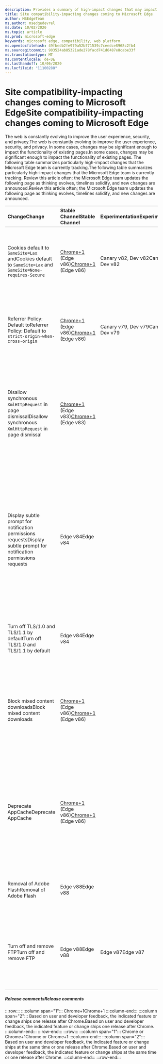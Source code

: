 ```yaml
---
description: Provides a summary of high-impact changes that may impact site compatibility
title: Site compatibility-impacting changes coming to Microsoft Edge
author: MSEdgeTeam
ms.author: msedgedevrel
ms.date: 10/02/2020
ms.topic: article
ms.prod: microsoft-edge
keywords: microsoft edge, compatibility, web platform
ms.openlocfilehash: 49fbedb2fe979a52b771539c7ceedce8968c2fb4
ms.sourcegitcommit: 903524ab85321ade278facd741d6487e8cabe33f
ms.translationtype: MT
ms.contentlocale: de-DE
ms.lasthandoff: 10/06/2020
ms.locfileid: "11100288"
---
```

# <span data-ttu-id="d7ae2-104">Site compatibility-impacting changes coming to Microsoft Edge</span><span class="sxs-lookup"><span data-stu-id="d7ae2-104">Site compatibility-impacting changes coming to Microsoft Edge</span></span>  

<span data-ttu-id="d7ae2-105">The web is constantly evolving to improve the user experience, security, and privacy.</span><span class="sxs-lookup"><span data-stu-id="d7ae2-105">The web is constantly evolving to improve the user experience, security, and privacy.</span></span>  <span data-ttu-id="d7ae2-106">In some cases, changes may be significant enough to impact the functionality of existing pages.</span><span class="sxs-lookup"><span data-stu-id="d7ae2-106">In some cases, changes may be significant enough to impact the functionality of existing pages.</span></span>  <span data-ttu-id="d7ae2-107">The following table summarizes particularly high-impact changes that the Microsoft Edge team is currently tracking.</span><span class="sxs-lookup"><span data-stu-id="d7ae2-107">The following table summarizes particularly high-impact changes that the Microsoft Edge team is currently tracking.</span></span>  <span data-ttu-id="d7ae2-108">Review this article often; the Microsoft Edge team updates the following page as thinking evolves, timelines solidify, and new changes are announced.</span><span class="sxs-lookup"><span data-stu-id="d7ae2-108">Review this article often; the Microsoft Edge team updates the following page as thinking evolves, timelines solidify, and new changes are announced.</span></span>  

| <span data-ttu-id="d7ae2-109">Change</span><span class="sxs-lookup"><span data-stu-id="d7ae2-109">Change</span></span> | <span data-ttu-id="d7ae2-110">Stable Channel</span><span class="sxs-lookup"><span data-stu-id="d7ae2-110">Stable Channel</span></span> | <span data-ttu-id="d7ae2-111">Experimentation</span><span class="sxs-lookup"><span data-stu-id="d7ae2-111">Experimentation</span></span> | <span data-ttu-id="d7ae2-112">Additional information</span><span class="sxs-lookup"><span data-stu-id="d7ae2-112">Additional information</span></span> |  
|:--- |:--- |:--- |:--- |
| <span data-ttu-id="d7ae2-113">Cookies default to `SameSite=Lax` and</span><span class="sxs-lookup"><span data-stu-id="d7ae2-113">Cookies default to `SameSite=Lax` and</span></span> `SameSite=None-requires-Secure` | <span data-ttu-id="d7ae2-114">[Chrome+1](#release-comments) \(Edge v86\)</span><span class="sxs-lookup"><span data-stu-id="d7ae2-114">[Chrome+1](#release-comments) \(Edge v86\)</span></span>  | <span data-ttu-id="d7ae2-115">Canary v82, Dev v82</span><span class="sxs-lookup"><span data-stu-id="d7ae2-115">Canary v82, Dev v82</span></span> | <span data-ttu-id="d7ae2-116">This change is happening in the Chromium project, on which Microsoft Edge is based.</span><span class="sxs-lookup"><span data-stu-id="d7ae2-116">This change is happening in the Chromium project, on which Microsoft Edge is based.</span></span>  <span data-ttu-id="d7ae2-117">For more information, including the planned timeline by Google for this change, navigate to the [Chrome Platform Status entry][ChromePlatformStatus5088147346030592].</span><span class="sxs-lookup"><span data-stu-id="d7ae2-117">For more information, including the planned timeline by Google for this change, navigate to the [Chrome Platform Status entry][ChromePlatformStatus5088147346030592].</span></span>  |  
| <span data-ttu-id="d7ae2-118">Referrer Policy: Default to</span><span class="sxs-lookup"><span data-stu-id="d7ae2-118">Referrer Policy: Default to</span></span> `strict-origin-when-cross-origin` | <span data-ttu-id="d7ae2-119">[Chrome+1](#release-comments) \(Edge v86\)</span><span class="sxs-lookup"><span data-stu-id="d7ae2-119">[Chrome+1](#release-comments) \(Edge v86\)</span></span>  | <span data-ttu-id="d7ae2-120">Canary v79, Dev v79</span><span class="sxs-lookup"><span data-stu-id="d7ae2-120">Canary v79, Dev v79</span></span> | <span data-ttu-id="d7ae2-121">This change is happening in the Chromium project, on which Microsoft Edge is based.</span><span class="sxs-lookup"><span data-stu-id="d7ae2-121">This change is happening in the Chromium project, on which Microsoft Edge is based.</span></span>  <span data-ttu-id="d7ae2-122">For more information, including the planned timeline by Google for this change, navigate to the [Chrome Platform Status entry][ChromePlatformStatus6251880185331712].</span><span class="sxs-lookup"><span data-stu-id="d7ae2-122">For more information, including the planned timeline by Google for this change, navigate to the [Chrome Platform Status entry][ChromePlatformStatus6251880185331712].</span></span>  |  
| <span data-ttu-id="d7ae2-123">Disallow synchronous `XmlHttpRequest` in page dismissal</span><span class="sxs-lookup"><span data-stu-id="d7ae2-123">Disallow synchronous `XmlHttpRequest` in page dismissal</span></span> | <span data-ttu-id="d7ae2-124">[Chrome+1](#release-comments) \(Edge v83\)</span><span class="sxs-lookup"><span data-stu-id="d7ae2-124">[Chrome+1](#release-comments) \(Edge v83\)</span></span> |  | <span data-ttu-id="d7ae2-125">This change is happening in the Chromium project, on which Microsoft Edge is based.</span><span class="sxs-lookup"><span data-stu-id="d7ae2-125">This change is happening in the Chromium project, on which Microsoft Edge is based.</span></span>  <span data-ttu-id="d7ae2-126">Matching Chrome, Microsoft Edge offers a Group Policy to turn off this change until Edge v88.</span><span class="sxs-lookup"><span data-stu-id="d7ae2-126">Matching Chrome, Microsoft Edge offers a Group Policy to turn off this change until Edge v88.</span></span>  <span data-ttu-id="d7ae2-127">For more information, including the planned timeline by Google for this change, navigate to the [Chrome Platform Status entry][ChromePlatformStatus4664843055398912].</span><span class="sxs-lookup"><span data-stu-id="d7ae2-127">For more information, including the planned timeline by Google for this change, navigate to the [Chrome Platform Status entry][ChromePlatformStatus4664843055398912].</span></span>  |  
| <span data-ttu-id="d7ae2-128">Display subtle prompt for notification permissions requests</span><span class="sxs-lookup"><span data-stu-id="d7ae2-128">Display subtle prompt for notification permissions requests</span></span> | <span data-ttu-id="d7ae2-129">Edge v84</span><span class="sxs-lookup"><span data-stu-id="d7ae2-129">Edge v84</span></span> |  | <span data-ttu-id="d7ae2-130">Quiet notification requests display a subtle request icon in the address bar for site notification permissions requested using the `Notifications` or `Push` API, replacing the full or standard permission flyout prompt UI.</span><span class="sxs-lookup"><span data-stu-id="d7ae2-130">Quiet notification requests display a subtle request icon in the address bar for site notification permissions requested using the `Notifications` or `Push` API, replacing the full or standard permission flyout prompt UI.</span></span>  <span data-ttu-id="d7ae2-131">This feature is currently enabled for all users.</span><span class="sxs-lookup"><span data-stu-id="d7ae2-131">This feature is currently enabled for all users.</span></span>  <span data-ttu-id="d7ae2-132">To opt out of quiet notification requests, navigate to `edge://settings/content/notifications`.</span><span class="sxs-lookup"><span data-stu-id="d7ae2-132">To opt out of quiet notification requests, navigate to `edge://settings/content/notifications`.</span></span>  <span data-ttu-id="d7ae2-133">In the future, the Microsoft Edge team may explore re-enabling the full flyout notification prompt in some scenarios.</span><span class="sxs-lookup"><span data-stu-id="d7ae2-133">In the future, the Microsoft Edge team may explore re-enabling the full flyout notification prompt in some scenarios.</span></span>  |  
| <span data-ttu-id="d7ae2-134">Turn off TLS/1.0 and TLS/1.1 by default</span><span class="sxs-lookup"><span data-stu-id="d7ae2-134">Turn off TLS/1.0 and TLS/1.1 by default</span></span> | <span data-ttu-id="d7ae2-135">Edge v84</span><span class="sxs-lookup"><span data-stu-id="d7ae2-135">Edge v84</span></span> |  | <span data-ttu-id="d7ae2-136">The [SSLMinVersion][DeployedEdgePoliciesSSLMinVersion] Group Policy permits re-enabling of TLS/1.0 and TLS/1.1; the policy remains available until Edge v90.</span><span class="sxs-lookup"><span data-stu-id="d7ae2-136">The [SSLMinVersion][DeployedEdgePoliciesSSLMinVersion] Group Policy permits re-enabling of TLS/1.0 and TLS/1.1; the policy remains available until Edge v90.</span></span>  |  
| <span data-ttu-id="d7ae2-137">Block mixed content downloads</span><span class="sxs-lookup"><span data-stu-id="d7ae2-137">Block mixed content downloads</span></span> | <span data-ttu-id="d7ae2-138">[Chrome+1](#release-comments) \(Edge v86\)</span><span class="sxs-lookup"><span data-stu-id="d7ae2-138">[Chrome+1](#release-comments) \(Edge v86\)</span></span>  |  | <span data-ttu-id="d7ae2-139">This change is happening in the Chromium project, on which Microsoft Edge is based.</span><span class="sxs-lookup"><span data-stu-id="d7ae2-139">This change is happening in the Chromium project, on which Microsoft Edge is based.</span></span>  <span data-ttu-id="d7ae2-140">For more information, including the planned timeline by Google for this change, navigate to the [Google security blog entry][GoogleBlogSecurity20200206].</span><span class="sxs-lookup"><span data-stu-id="d7ae2-140">For more information, including the planned timeline by Google for this change, navigate to the [Google security blog entry][GoogleBlogSecurity20200206].</span></span>  <span data-ttu-id="d7ae2-141">The Microsoft rollout schedule on file types to warn or block is planned for one release after Chrome.</span><span class="sxs-lookup"><span data-stu-id="d7ae2-141">The Microsoft rollout schedule on file types to warn or block is planned for one release after Chrome.</span></span>  |  
| <span data-ttu-id="d7ae2-142">Deprecate AppCache</span><span class="sxs-lookup"><span data-stu-id="d7ae2-142">Deprecate AppCache</span></span> | <span data-ttu-id="d7ae2-143">[Chrome+1](#release-comments) \(Edge v86\)</span><span class="sxs-lookup"><span data-stu-id="d7ae2-143">[Chrome+1](#release-comments) \(Edge v86\)</span></span>  |  | <span data-ttu-id="d7ae2-144">This change is happening in the Chromium project, on which Microsoft Edge is based.</span><span class="sxs-lookup"><span data-stu-id="d7ae2-144">This change is happening in the Chromium project, on which Microsoft Edge is based.</span></span>  <span data-ttu-id="d7ae2-145">For more information, navigate to the [WebDev documentation][WebDevAppCacheRemoval].</span><span class="sxs-lookup"><span data-stu-id="d7ae2-145">For more information, navigate to the [WebDev documentation][WebDevAppCacheRemoval].</span></span>  <span data-ttu-id="d7ae2-146">The Microsoft rollout schedule for deprecation is planned for one release after Chrome.</span><span class="sxs-lookup"><span data-stu-id="d7ae2-146">The Microsoft rollout schedule for deprecation is planned for one release after Chrome.</span></span>  <span data-ttu-id="d7ae2-147">Requesting an [AppCache OriginTrial Token][AppCacheOriginTrial] allows sites to continue to use the deprecated API until Edge v90.</span><span class="sxs-lookup"><span data-stu-id="d7ae2-147">Requesting an [AppCache OriginTrial Token][AppCacheOriginTrial] allows sites to continue to use the deprecated API until Edge v90.</span></span>  |  
| <span data-ttu-id="d7ae2-148">Removal of Adobe Flash</span><span class="sxs-lookup"><span data-stu-id="d7ae2-148">Removal of Adobe Flash</span></span> | <span data-ttu-id="d7ae2-149">Edge v88</span><span class="sxs-lookup"><span data-stu-id="d7ae2-149">Edge v88</span></span>  |  | <span data-ttu-id="d7ae2-150">This change is happening in the Chromium project, on which Microsoft Edge is based.</span><span class="sxs-lookup"><span data-stu-id="d7ae2-150">This change is happening in the Chromium project, on which Microsoft Edge is based.</span></span>  <span data-ttu-id="d7ae2-151">For more information, navigate to the [Adobe Flash Chromium Roadmap][ChromiumFlashRoadmapSupportRemoved].</span><span class="sxs-lookup"><span data-stu-id="d7ae2-151">For more information, navigate to the [Adobe Flash Chromium Roadmap][ChromiumFlashRoadmapSupportRemoved].</span></span>  | 
| <span data-ttu-id="d7ae2-152">Turn off and remove FTP</span><span class="sxs-lookup"><span data-stu-id="d7ae2-152">Turn off and remove FTP</span></span> | <span data-ttu-id="d7ae2-153">Edge v88</span><span class="sxs-lookup"><span data-stu-id="d7ae2-153">Edge v88</span></span>  | <span data-ttu-id="d7ae2-154">Edge v87</span><span class="sxs-lookup"><span data-stu-id="d7ae2-154">Edge v87</span></span> | <span data-ttu-id="d7ae2-155">In Edge v87, FTP support is turned off by default.</span><span class="sxs-lookup"><span data-stu-id="d7ae2-155">In Edge v87, FTP support is turned off by default.</span></span>  <span data-ttu-id="d7ae2-156">In Edge v88, FTP support is removed.</span><span class="sxs-lookup"><span data-stu-id="d7ae2-156">In Edge v88, FTP support is removed.</span></span>  <span data-ttu-id="d7ae2-157">This change is happening in the Chromium project, on which Microsoft Edge is based.</span><span class="sxs-lookup"><span data-stu-id="d7ae2-157">This change is happening in the Chromium project, on which Microsoft Edge is based.</span></span>  <span data-ttu-id="d7ae2-158">For more information, navigate to the [Chrome Platform Status Entry][ChromePlatformStatus6246151319715840].</span><span class="sxs-lookup"><span data-stu-id="d7ae2-158">For more information, navigate to the [Chrome Platform Status Entry][ChromePlatformStatus6246151319715840].</span></span>  |   

##### <span data-ttu-id="d7ae2-159">Release comments</span><span class="sxs-lookup"><span data-stu-id="d7ae2-159">Release comments</span></span>  

:::row:::
   :::column span="1":::
      <span data-ttu-id="d7ae2-160">Chrome+1</span><span class="sxs-lookup"><span data-stu-id="d7ae2-160">Chrome+1</span></span>
   :::column-end:::
   :::column span="2":::
      <span data-ttu-id="d7ae2-161">Based on user and developer feedback, the indicated feature or change ships one release after Chrome.</span><span class="sxs-lookup"><span data-stu-id="d7ae2-161">Based on user and developer feedback, the indicated feature or change ships one release after Chrome.</span></span>
   :::column-end:::
:::row-end:::
:::row:::
   :::column span="1":::
      <span data-ttu-id="d7ae2-162">Chrome or Chrome+1</span><span class="sxs-lookup"><span data-stu-id="d7ae2-162">Chrome or Chrome+1</span></span>
   :::column-end:::
   :::column span="2":::
      <span data-ttu-id="d7ae2-163">Based on user and developer feedback, the indicated feature or change ships at the same time or one release after Chrome.</span><span class="sxs-lookup"><span data-stu-id="d7ae2-163">Based on user and developer feedback, the indicated feature or change ships at the same time or one release after Chrome.</span></span>
   :::column-end:::
:::row-end:::

<!-- links -->  

[DeployedEdgePoliciesSSLMinVersion]: /deployedge/microsoft-edge-policies#sslversionmin "SSLVersionMin - Microsoft Edge - Policies | Microsoft Docs"  

[ChromePlatformStatus4664843055398912]: https://www.chromestatus.com/feature/4664843055398912 "Disallow sync XHR in page dismissal JavaScript | Chrome Platform Status"  
[ChromePlatformStatus5088147346030592]: https://www.chromestatus.com/feature/5088147346030592 "Cookies default to SameSite=Lax | Chrome Platform Status"  
[ChromePlatformStatus6251880185331712]: https://www.chromestatus.com/feature/6251880185331712 "Referrer Policy: Default to strict-origin-when-cross-origin | Chrome Platform Status"  
[ChromePlatformStatus6246151319715840]: https://chromestatus.com/feature/6246151319715840 "Deprecate FTP support | Chrome Platform Status"

[ChromiumFlashRoadmapSupportRemoved]: https://www.chromium.org/flash-roadmap#TOC-Flash-Support-Removed-from-Chromium-Target:-Chrome-88---Jan-2021- "Flash Support Removed from Chromium (Target: Chrome 88+ - Jan 2021) - Flash Roadmap | Chromium Projects"  

[GoogleBlogSecurity20200206]: https://security.googleblog.com/2020/02/protecting-users-from-insecure_6.html "Protecting users from insecure downloads in Google Chrome - Google Online Security Blog" 

[WebDevAppCacheRemoval]: https://web.dev/appcache-removal/ "AppCache Removal"
[AppCacheOriginTrial]: https://developers.chrome.com/origintrials/#/view_trial/1776670052997660673 "AppCache OriginTrial token"
